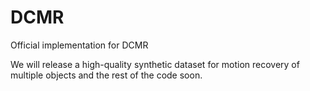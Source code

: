 # DCMR
Official implementation for DCMR

We will release a high-quality synthetic dataset for motion recovery of multiple objects and the rest of the code soon.
